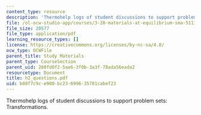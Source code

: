 ```yaml
---
content_type: resource
description: 'Thermohelp logs of student discussions to support problem sets: Transformations.'
file: /ol-ocw-studio-app/courses/3-20-materials-at-equilibrium-sma-5111-fall-2003/b08f7c9ce900bc23699635781cabef23_h2_questions.pdf
file_size: 20577
file_type: application/pdf
learning_resource_types: []
license: https://creativecommons.org/licenses/by-nc-sa/4.0/
ocw_type: OCWFile
parent_title: Study Materials
parent_type: CourseSection
parent_uid: 280fd0f2-5ae6-3f0b-3a3f-78ada56eada2
resourcetype: Document
title: h2_questions.pdf
uid: b08f7c9c-e900-bc23-6996-35781cabef23
---
```

Thermohelp logs of student discussions to support problem sets: Transformations.